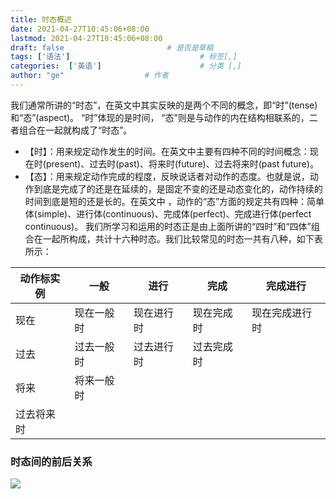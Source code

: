 ```yaml
---
title: 时态概述
date: 2021-04-27T10:45:06+08:00
lastmod: 2021-04-27T10:45:06+08:00
draft: false                       # 是否是草稿
tags: ['语法']                             # 标签[,]
categories:  ['英语']                      # 分类 [,]
author: "ge"                  # 作者
---
```

我们通常所讲的“时态”，在英文中其实反映的是两个不同的概念，即“时”(tense)和“态”(aspect)。 “时”体现的是时间， “态”则是与动作的内在结构相联系的，二者组合在一起就构成了“时态”。
- 【时】：用来规定动作发生的时间。在英文中主要有四种不同的时间概念：现在时(present)、过去时(past)、将来时(future)、过去将来时(past future)。
- 【态】：用来规定动作完成的程度，反映说话者对动作的态度。也就是说，动作到底是完成了的还是在延续的，是固定不变的还是动态变化的，动作持续的时间到底是短的还是长的。在英文中 ，动作的“态”方面的规定共有四种：简单体(simple)、进行体(continuous)、完成体(perfect)、完成进行体(perfect continuous)。
我们所学习和运用的时态正是由上面所讲的“四时”和“四体”组合在一起所构成，共计十六种时态。我们比较常见的时态一共有八种，如下表所示：

| 动作标实例 | 一般       | 进行       | 完成       | 完成进行       |
| ---------- | ---------- | ---------- | ---------- | -------------- |
| 现在       | 现在一般时 | 现在进行时 | 现在完成时 | 现在完成进行时 |
| 过去       | 过去一般时 | 过去进行时 | 过去完成时 |                |
| 将来       | 将来一般时 |            |            |                |
| 过去将来时 |            |            |            |                |

### 时态间的前后关系

![](https://gitee.com/XiuYuGe/resource/raw/master/2020/20210427155319.jpg)